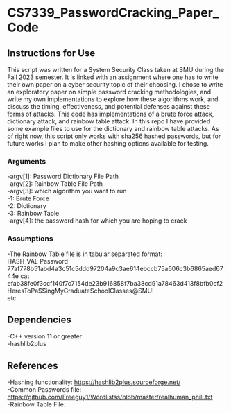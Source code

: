 # CS7339_PasswordCracking_Paper_Code

## Instructions for Use
This script was written for a System Security Class taken at SMU during the Fall 2023 semester. It is linked with an assignment where one has to write their own paper on a cyber security topic of their choosing. I chose to write an exploratory paper on simple password cracking methodologies, and write my own implementations to explore how these algorithms work, and discuss the timing, effectiveness, and potential defenses against these forms of attacks. This code has implementations of a brute force attack, dictionary attack, and rainbow table attack. In this repo I have provided some example files to use for the dictionary and rainbow table attacks. As of right now, this script only works with sha256 hashed passwords, but for future works I plan to make other hashing options available for testing.

### Arguments
-argv[1]: Password Dictionary File Path <br>
-argv[2]: Rainbow Table File Path <br>
-argv[3]: which algorithm you want to run <br>
      -1: Brute Force <br>
      -2: Dictionary <br>
      -3: Rainbow Table <br>
-argv[4]: the password hash for which you are hoping to crack <br>

### Assumptions
-The Rainbow Table file is in tabular separated format: <br>
      HASH_VAL    Password <br>
      77af778b51abd4a3c51c5ddd97204a9c3ae614ebccb75a606c3b6865aed6744e    cat <br>
      efab38fe0f3ccf140f7c7154de23b916858f7ba38cd91a78463d413f8bfb0cf2    HeresToPa$$ingMyGraduateSchoolClasses@SMU! <br>
      etc. <br>

## Dependencies
-C++ version 11 or greater <br>
-hashlib2plus <br>

## References
-Hashing functionality: https://hashlib2plus.sourceforge.net/ <br>
-Common Passwords file: https://github.com/Freeguy1/Wordlistss/blob/master/realhuman_phill.txt <br>
-Rainbow Table File: <br>
